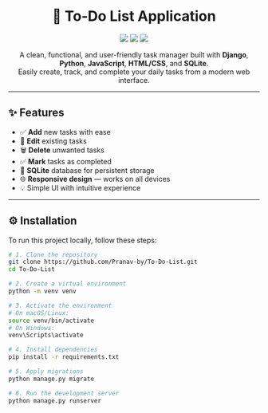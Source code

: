 <h1 align="center">📝 To‑Do List Application</h1>

<p align="center">
  <img src="https://img.shields.io/badge/status-active-brightgreen?style=flat-square"/>
  <img src="https://img.shields.io/github/languages/top/Pranav-by/To-Do-List?style=flat-square"/>
  <img src="https://img.shields.io/github/last-commit/Pranav-by/To-Do-List?style=flat-square"/>
</p>

<p align="center">
  A clean, functional, and user-friendly task manager built with <b>Django</b>, <b>Python</b>, <b>JavaScript</b>, <b>HTML/CSS</b>, and <b>SQLite</b>. <br>
  Easily create, track, and complete your daily tasks from a modern web interface.
</p>

---
## ✨ Features

- ✅ **Add** new tasks with ease  
- 📝 **Edit** existing tasks  
- 🗑️ **Delete** unwanted tasks  
- ✅ **Mark** tasks as completed  
- 🧠 **SQLite** database for persistent storage  
- 🌐 **Responsive design** — works on all devices  
- 💡 Simple UI with intuitive experience  

---

## ⚙️ Installation

To run this project locally, follow these steps:

```bash
# 1. Clone the repository
git clone https://github.com/Pranav-by/To-Do-List.git
cd To-Do-List

# 2. Create a virtual environment
python -m venv venv

# 3. Activate the environment
# On macOS/Linux:
source venv/bin/activate
# On Windows:
venv\Scripts\activate

# 4. Install dependencies
pip install -r requirements.txt

# 5. Apply migrations
python manage.py migrate

# 6. Run the development server
python manage.py runserver
